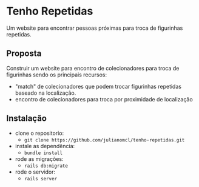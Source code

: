 # Tenho Repetidas

Um website para encontrar pessoas próximas para troca de figurinhas repetidas.

## Proposta

Construir um website para encontro de colecionadores para troca de figurinhas sendo os principais recursos:
* "match" de colecionadores que podem trocar figurinhas repetidas baseado na localização.
* encontro de colecionadores para troca por proximidade de localização

## Instalação

* clone o repositorio:
  * `git clone https://github.com/julianomcl/tenho-repetidas.git`
* instale as dependência:
  * `bundle install`
* rode as migrações:
  * `rails db:migrate`
* rode o servidor:
  * `rails server`
